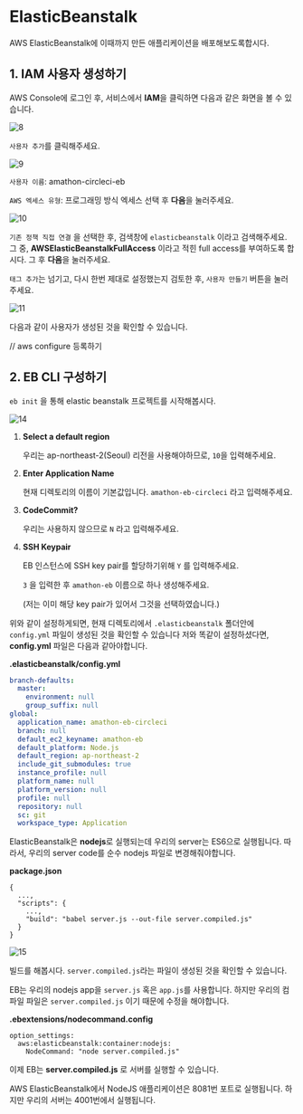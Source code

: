 # ElasticBeanstalk

AWS ElasticBeanstalk에 이때까지 만든 애플리케이션을 배포해보도록합시다. 



## 1. IAM 사용자 생성하기

AWS Console에 로그인 후, 서비스에서 **IAM**을 클릭하면 다음과 같은 화면을 볼 수 있습니다. 

![8](./pic/8.png)

`사용자 추가`를 클릭해주세요.

![9](./pic/9.png)

`사용자 이름`: amathon-circleci-eb 

`AWS 엑세스 유형`: 프로그래밍 방식 엑세스 선택 후 **다음**을 눌러주세요.

![10](./pic/10.png)

`기존 정책 직접 연결` 을 선택한 후, 검색창에 `elasticbeanstalk` 이라고 검색해주세요. 그 중, **AWSElasticBeanstalkFullAccess** 이라고 적힌 full access를 부여하도록 합시다. 그 후 **다음**을 눌러주세요. 

`태그 추가`는 넘기고, 다시 한번 제대로 설정했는지 검토한 후, `사용자 만들기` 버튼을 눌러주세요.

![11](./pic/11.png)

다음과 같이 사용자가 생성된 것을 확인할 수 있습니다. 

// aws configure 등록하기


## 2. EB CLI 구성하기

`eb init` 을 통해 elastic beanstalk 프로젝트를 시작해봅시다.

![14](./pic/14.png)

1. **Select a default region**

   우리는 ap-northeast-2(Seoul) 리전을 사용해야하므로, `10`을 입력해주세요.

2. **Enter Application Name**

   현재 디렉토리의 이름이 기본값입니다. `amathon-eb-circleci` 라고 입력해주세요.

3. **CodeCommit?**

   우리는 사용하지 않으므로 `N` 라고 입력해주세요.

4. **SSH Keypair**

   EB 인스턴스에 SSH key pair를 할당하기위해 `Y` 를 입력해주세요.

   `3` 을 입력한 후 `amathon-eb` 이름으로 하나 생성해주세요. 

   (저는 이미 해당 key pair가 있어서 그것을 선택하였습니다.)



위와 같이 설정하게되면, 현재 디렉토리에서 `.elasticbeanstalk` 폴더안에 `config.yml` 파일이 생성된 것을 확인할 수 있습니다 저와 똑같이 설정하셨다면, **config.yml** 파일은 다음과 같아야합니다.

**.elasticbeanstalk/config.yml**

```yml
branch-defaults:
  master:
    environment: null
    group_suffix: null
global:
  application_name: amathon-eb-circleci
  branch: null
  default_ec2_keyname: amathon-eb
  default_platform: Node.js
  default_region: ap-northeast-2
  include_git_submodules: true
  instance_profile: null
  platform_name: null
  platform_version: null
  profile: null
  repository: null
  sc: git
  workspace_type: Application
```



ElasticBeanstalk은 **nodejs**로 실행되는데 우리의 server는 ES6으로 실행됩니다. 따라서, 우리의 server code를 순수 nodejs 파일로 변경해줘야합니다.



**package.json**

```
{
  ...,
  "scripts": {
    ...,
    "build": "babel server.js --out-file server.compiled.js"
  }
}
```

![15](./pic/15.png)



빌드를 해봅시다. `server.compiled.js`라는 파일이 생성된 것을 확인할 수 있습니다. 

EB는 우리의 nodejs app을 `server.js`  혹은 `app.js`를 사용합니다. 하지만 우리의 컴파일 파일은 `server.compiled.js` 이기 때문에 수정을 해야합니다. 



**.ebextensions/nodecommand.config**

```config
option_settings:
  aws:elasticbeanstalk:container:nodejs:
    NodeCommand: "node server.compiled.js"
```

이제 EB는 **server.compiled.js** 로 서버를 실행할 수 있습니다. 



AWS ElasticBeanstalk에서 NodeJS 애플리케이션은 8081번 포트로 실행됩니다. 하지만 우리의 서버는 4001번에서 실행됩니다. 